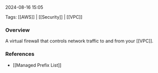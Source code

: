 
2024-08-16 15:05

Tags: [[AWS]] | [[Security]] | [[VPC]]

### Overview
A virtual firewall that controls network traffic to and from your [[VPC]]. 

### References
- [[Managed Prefix List]]

